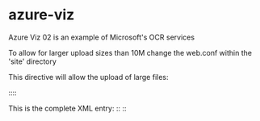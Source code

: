 # azure-viz

Azure Viz 02 is an example of Microsoft's OCR services

To allow for larger upload sizes than 10M change the web.conf within the 'site' directory

This directive will allow the upload of large files:

 ::<requestLimits maxAllowedContentLength="4294967295"/>::

This is the complete XML entry:
  ::<security>
      <requestFiltering>
        <hiddenSegments>
          <remove segment="bin"/>
        </hiddenSegments>
        <requestLimits maxAllowedContentLength="4294967295"/>
      </requestFiltering>
    </security>::

